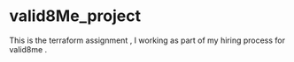 # valid8Me_project
This is the terraform assignment , I working as part of my hiring process for valid8me .
